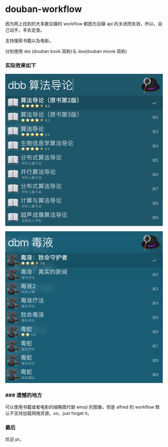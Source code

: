 # douban-workflow

因为网上找到的大多数豆瓣的 workflow 都因为豆瓣 api 的关闭而失效，所以，自己动手，丰衣足食。

支持搜索书籍以及电影。

分别使用 `dbb` (douban book 简称)与 `dbm`(douban movie 简称)



### 实际效果如下

![image-20181121210316610](./assert/image-20181121210316610.png)

![image-20181121210659883](./assert/image-20181121210659883.png)

### ### 遗憾的地方

可以使用书籍或者电影的缩略图代替 emoji 的图像，但是 alfred 的 workflow 默认不支持加载网络资源。so，just forget it。



### 最后

欢迎 pr。